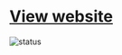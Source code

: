 # [View website](https://yasinrabiee.github.io/Clock/)

![status](https://img.shields.io/github/commit-activity/t/yasinrabiee/Clock/main)


